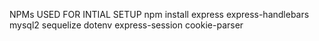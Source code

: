 NPMs USED FOR INTIAL SETUP 
npm install express express-handlebars mysql2 sequelize dotenv express-session cookie-parser